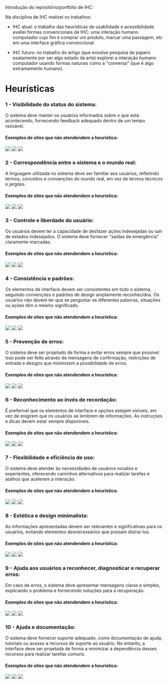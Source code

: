 Introdução do repositório/portfólio de IHC:

Na disciplina de IHC realizei os trabalhos:

- IHC atual: o trabalho das heurísticas de usabilidade e acessibilidade avaliei formas convencionais de IHC: uma interação humano computador cujo fim é comprar um produto, marcar uma passagem, etc em uma interface gráfica convencional.

- IHC futuro: no trabalho do artigo (que envolve pesquisa de papers exatamente por ser algo estado da arte) explorei a interação humano computador usando formas naturais como a "conversa" (que é algo extramamente humano).

<h1>Heurísticas</h1>

<h3>1 - Visibilidade do status do sistema: </h3>
O sistema deve manter os usuários informados sobre o que está acontecendo, fornecendo feedback adequado dentro de um tempo razoável.

<h4>Exemplos de sites que não atendendem a heurística:</h4>

<img src="#"/>
<img src="#"/>
<img src="#"/>
<br/>



<h3>2 - Correspondência entre o sistema e o mundo real: </h3>
A linguagem utilizada no sistema deve ser familiar aos usuários, refletindo termos, conceitos e convenções do mundo real, em vez de termos técnicos e jargões.

<h4>Exemplos de sites que não atendendem a heurística:</h4>

<img src="#"/>
<img src="#"/>
<img src="#"/>
<br/>


 
<h3>3 - Controle e liberdade do usuário: </h3>
Os usuários devem ter a capacidade de desfazer ações indesejadas ou sair de estados indesejados. O sistema deve fornecer "saídas de emergência" claramente marcadas.

<h4>Exemplos de sites que não atendendem a heurística:</h4>

<img src="#"/>
<img src="#"/>
<img src="#"/>
<br/>



<h3>4 - Consistência e padrões: </h3>
Os elementos de interface devem ser consistentes em todo o sistema, seguindo convenções e padrões de design amplamente reconhecidos. Os usuários não devem ter que se perguntar se diferentes palavras, situações ou ações têm o mesmo significado.

<h4>Exemplos de sites que não atendendem a heurística:</h4>

<img src="#"/>
<img src="#"/>
<img src="#"/>
<br/>


 
<h3>5 - Prevenção de erros: </h3>
O sistema deve ser projetado de forma a evitar erros sempre que possível. Isso pode ser feito através de mensagens de confirmação, restrições de entrada e designs que minimizem a possibilidade de erros.

<h4>Exemplos de sites que não atendendem a heurística:</h4>

<img src="#"/>
<img src="#"/>
<img src="#"/>
<br/>



<h3>6 - Reconhecimento ao invés de recordação: </h3>
É preferível que os elementos de interface e opções estejam visíveis, em vez de exigirem que os usuários se lembrem de informações. As instruções e dicas devem estar sempre disponíveis.

<h4>Exemplos de sites que não atendendem a heurística:</h4>

<img src="#"/>
<img src="#"/>
<img src="#"/>
<br/>



<h3>7 - Flexibilidade e eficiência de uso: </h3>
O sistema deve atender às necessidades de usuários novatos e experientes, oferecendo caminhos alternativos para realizar tarefas e atalhos que acelerem a interação.

<h4>Exemplos de sites que não atendendem a heurística:</h4>

<img src="#"/>
<img src="#"/>
<img src="#"/>
<br/>



<h3>8 - Estética e design minimalista: </h3>
As informações apresentadas devem ser relevantes e significativas para os usuários, evitando elementos desnecessários que possam distraí-los. 

<h4>Exemplos de sites que não atendendem a heurística:</h4>

<img src="#"/>
<img src="#"/>
<img src="#"/>
<br/>



<h3>9 - Ajuda aos usuários a reconhecer, diagnosticar e recuperar erros: </h3>
Em caso de erros, o sistema deve apresentar mensagens claras e simples, explicando o problema e fornecendo soluções para a recuperação.

<h4>Exemplos de sites que não atendendem a heurística:</h4>

<img src="#"/>
<img src="#"/>
<img src="#"/>
<br/>



<h3>10 - Ajuda e documentação: </h3>
O sistema deve fornecer suporte adequado, como documentação de ajuda, tutoriais ou acesso a recursos de suporte ao usuário. No entanto, a interface deve ser projetada de forma a minimizar a dependência desses recursos para realizar tarefas comuns.

<h4>Exemplos de sites que não atendendem a heurística:</h4>

<img src="#"/>
<img src="#"/>
<img src="#"/>
<br/>


